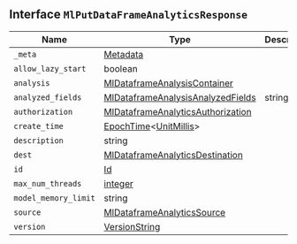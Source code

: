 ## Interface `MlPutDataFrameAnalyticsResponse`

| Name | Type | Description |
| - | - | - |
| `_meta` | [Metadata](./Metadata.md) | &nbsp; |
| `allow_lazy_start` | boolean | &nbsp; |
| `analysis` | [MlDataframeAnalysisContainer](./MlDataframeAnalysisContainer.md) | &nbsp; |
| `analyzed_fields` | [MlDataframeAnalysisAnalyzedFields](./MlDataframeAnalysisAnalyzedFields.md) | string[] | &nbsp; |
| `authorization` | [MlDataframeAnalyticsAuthorization](./MlDataframeAnalyticsAuthorization.md) | &nbsp; |
| `create_time` | [EpochTime](./EpochTime.md)<[UnitMillis](./UnitMillis.md)> | &nbsp; |
| `description` | string | &nbsp; |
| `dest` | [MlDataframeAnalyticsDestination](./MlDataframeAnalyticsDestination.md) | &nbsp; |
| `id` | [Id](./Id.md) | &nbsp; |
| `max_num_threads` | [integer](./integer.md) | &nbsp; |
| `model_memory_limit` | string | &nbsp; |
| `source` | [MlDataframeAnalyticsSource](./MlDataframeAnalyticsSource.md) | &nbsp; |
| `version` | [VersionString](./VersionString.md) | &nbsp; |
